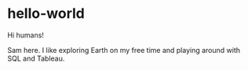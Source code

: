 # hello-world
Hi humans!

Sam here. I like exploring Earth on my free time and playing around with SQL and Tableau.
